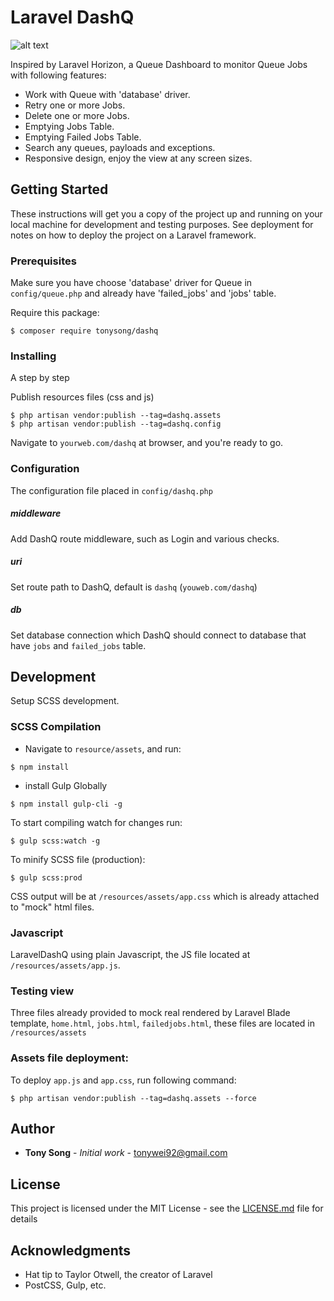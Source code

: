 # Laravel DashQ


![alt text](https://raw.githubusercontent.com/tonywei92/laraveldashq/master/resources/assets/logo.png)

Inspired by Laravel Horizon, a Queue Dashboard to monitor Queue Jobs with following features:
* Work with Queue with 'database' driver.
* Retry one or more Jobs.
* Delete one or more Jobs.
* Emptying Jobs Table.
* Emptying Failed Jobs Table.
* Search any queues, payloads and exceptions.
* Responsive design, enjoy the view at any screen sizes. 


## Getting Started

These instructions will get you a copy of the project up and running on your local machine for development and testing purposes. See deployment for notes on how to deploy the project on a Laravel framework.

### Prerequisites
Make sure you have choose 'database' driver for Queue in `config/queue.php` and already have 'failed_jobs' and 'jobs' table.

Require this package:

```
$ composer require tonysong/dashq
```

### Installing

A step by step

Publish resources files (css and js)

```
$ php artisan vendor:publish --tag=dashq.assets
$ php artisan vendor:publish --tag=dashq.config
```

Navigate to `yourweb.com/dashq` at browser, and you're ready to go.

### Configuration
The configuration file placed in `config/dashq.php`

##### middleware
Add DashQ route middleware, such as Login and various checks.
##### uri
Set route path to DashQ, default is `dashq` (`youweb.com/dashq`)
##### db
Set database connection which DashQ should connect to database that have `jobs` and `failed_jobs` table.
  

## Development

Setup SCSS development.

### SCSS Compilation

* Navigate to `resource/assets`, and  run:

```
$ npm install
```
* install Gulp Globally
```
$ npm install gulp-cli -g 
```

To start compiling watch for changes run:
```
$ gulp scss:watch -g
```
To minify SCSS file (production):
```
$ gulp scss:prod 
```

CSS output will be at `/resources/assets/app.css` which is already attached to "mock" html files.

### Javascript
LaravelDashQ using plain Javascript, the JS file located at `/resources/assets/app.js`.

### Testing view
Three files already provided to mock real rendered by Laravel Blade template, `home.html`, `jobs.html`, `failedjobs.html`, these files are located in `/resources/assets`

### Assets file deployment:
To deploy `app.js` and `app.css`, run following command:
```
$ php artisan vendor:publish --tag=dashq.assets --force
```
## Author
* **Tony Song** - *Initial work* - [tonywei92@gmail.com](mailto:tonywei92@gmail.com)

## License

This project is licensed under the MIT License - see the [LICENSE.md](LICENSE.md) file for details

## Acknowledgments

* Hat tip to Taylor Otwell, the creator of Laravel
* PostCSS, Gulp, etc.

